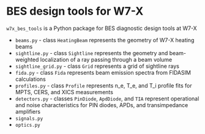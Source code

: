 # BES design tools for W7-X

`w7x_bes_tools` is a Python package for BES diagnostic design tools at W7-X

- `beams.py` - class `HeatingBeam` represents the geometry of W7-X heating beams
- `sightline.py` - class `Sightline` represents the geometry and beam-weighted localization of a ray passing through a beam volume
- `sightline_grid.py` - class `Grid` represents a grid of sightline rays
- `fida.py` - class `Fida` represents beam emission spectra from FIDASIM calculations
- `profiles.py` - class `Profile` represents n_e, T_e, and T_i profile fits for MPTS, CERS, and XICS measurements
- `detectors.py` - classes `PinDiode`, `ApdDiode`, and `TIA` represent operational and noise characteristics for PIN diodes, APDs, and transimpedance amplifiers
- `signals.py`
- `optics.py`
